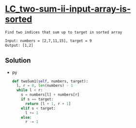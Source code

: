 # [LC_two-sum-ii-input-array-is-sorted](https://leetcode.com/problems/two-sum-ii-input-array-is-sorted)

```en
Find two indices that sum up to target in sorted array
```

```txt
Input: numbers = [2,7,11,15], target = 9
Output: [1,2]
```

## Solution

* py

  ```py
  def twoSum1(self, numbers, target):
    l, r = 0, len(numbers) - 1
    while l < r:
      s = numbers[l] + numbers[r]
      if s == target:
        return [l + 1, r + 1]
      elif s < target:
        l += 1
      else:
        r -= 1
  ```
